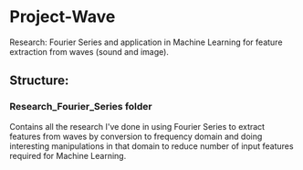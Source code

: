 # Project-Wave
Research: Fourier Series and application in Machine Learning for feature extraction from waves (sound and image).

## Structure:

### Research_Fourier_Series folder
Contains all the research I've done in using Fourier Series to extract features from waves by conversion to frequency domain and doing interesting manipulations in that domain to reduce number of input features required for Machine Learning.
